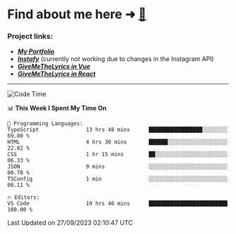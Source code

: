 # Find about me here ➜ [🧑](https://pauabella.dev)

### Project links:
- ***[My Portfolio](https://pauabella.dev)***
- ***[Instafy](https://instafy.me)*** (currently not working due to changes in the Instagram API)
- ***[GiveMeTheLyrics in Vue](https://lyrics.pauabella.dev)***
- ***[GiveMeTheLyrics in React](https://pauabella.dev/GiveMeTheLyrics)***

---
<!--START_SECTION:waka-->
![Code Time](http://img.shields.io/badge/Code%20Time-2%2C490%20hrs%2024%20mins-blue)

📊 **This Week I Spent My Time On** 

```text
💬 Programming Languages: 
TypeScript               13 hrs 48 mins      █████████████████░░░░░░░░   69.80 % 
HTML                     4 hrs 30 mins       ██████░░░░░░░░░░░░░░░░░░░   22.82 % 
CSS                      1 hr 15 mins        ██░░░░░░░░░░░░░░░░░░░░░░░   06.33 % 
JSON                     9 mins              ░░░░░░░░░░░░░░░░░░░░░░░░░   00.78 % 
TSConfig                 1 min               ░░░░░░░░░░░░░░░░░░░░░░░░░   00.11 % 

🔥 Editors: 
VS Code                  19 hrs 46 mins      █████████████████████████   100.00 % 
```


 Last Updated on 27/09/2023 02:10:47 UTC
<!--END_SECTION:waka-->
